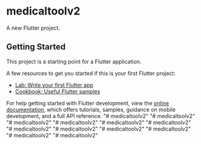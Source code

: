 # medicaltoolv2

A new Flutter project.

## Getting Started

This project is a starting point for a Flutter application.

A few resources to get you started if this is your first Flutter project:

- [Lab: Write your first Flutter app](https://docs.flutter.dev/get-started/codelab)
- [Cookbook: Useful Flutter samples](https://docs.flutter.dev/cookbook)

For help getting started with Flutter development, view the
[online documentation](https://docs.flutter.dev/), which offers tutorials,
samples, guidance on mobile development, and a full API reference.
"# medicaltoolv2" 
"# medicaltoolv2" 
"# medicaltoolv2" 
"# medicaltoolv2" 
"# medicaltoolv2" 
"# medicaltoolv2" 
"# medicaltoolv2" 
"# medicaltoolv2" 
"# medicaltoolv2" 
"# medicaltoolv2" 
"# medicaltoolv2" 
"# medicaltoolv2" 
